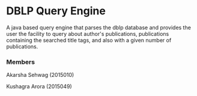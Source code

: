 # DBLP Query Engine
A java based query engine that parses the dblp database and provides the user the facility to query about author's publications, publications containing the searched title tags, and also with a given number of publications.

### Members
Akarsha Sehwag (2015010)
  
  
Kushagra Arora (2015049)
